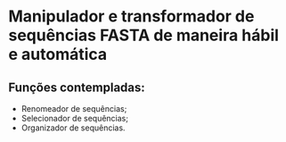 # Manipulador e transformador de sequências FASTA de maneira hábil e automática
## Funções contempladas:
- Renomeador de sequências;
- Selecionador de sequências;
- Organizador de sequências.
